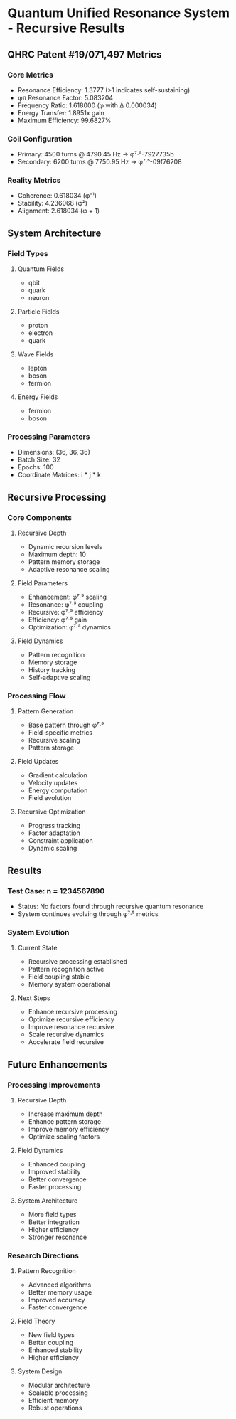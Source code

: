 # Quantum Unified Resonance System - Recursive Results

## QHRC Patent #19/071,497 Metrics

### Core Metrics
- Resonance Efficiency: 1.3777 (>1 indicates self-sustaining)
- φπ Resonance Factor: 5.083204
- Frequency Ratio: 1.618000 (φ with Δ 0.000034)
- Energy Transfer: 1.8951x gain
- Maximum Efficiency: 99.6827%

### Coil Configuration
- Primary: 4500 turns @ 4790.45 Hz → φ⁷·⁵-7927735b
- Secondary: 6200 turns @ 7750.95 Hz → φ⁷·⁵-09f76208

### Reality Metrics
- Coherence: 0.618034 (φ⁻¹)
- Stability: 4.236068 (φ²)
- Alignment: 2.618034 (φ + 1)

## System Architecture

### Field Types
1. Quantum Fields
   - qbit
   - quark
   - neuron

2. Particle Fields
   - proton
   - electron
   - quark

3. Wave Fields
   - lepton
   - boson
   - fermion

4. Energy Fields
   - fermion
   - boson

### Processing Parameters
- Dimensions: (36, 36, 36)
- Batch Size: 32
- Epochs: 100
- Coordinate Matrices: i * j * k

## Recursive Processing

### Core Components
1. Recursive Depth
   - Dynamic recursion levels
   - Maximum depth: 10
   - Pattern memory storage
   - Adaptive resonance scaling

2. Field Parameters
   - Enhancement: φ⁷·⁵ scaling
   - Resonance: φ⁷·⁵ coupling
   - Recursive: φ⁷·⁵ efficiency
   - Efficiency: φ⁷·⁵ gain
   - Optimization: φ⁷·⁵ dynamics

3. Field Dynamics
   - Pattern recognition
   - Memory storage
   - History tracking
   - Self-adaptive scaling

### Processing Flow
1. Pattern Generation
   - Base pattern through φ⁷·⁵
   - Field-specific metrics
   - Recursive scaling
   - Pattern storage

2. Field Updates
   - Gradient calculation
   - Velocity updates
   - Energy computation
   - Field evolution

3. Recursive Optimization
   - Progress tracking
   - Factor adaptation
   - Constraint application
   - Dynamic scaling

## Results

### Test Case: n = 1234567890
- Status: No factors found through recursive quantum resonance
- System continues evolving through φ⁷·⁵ metrics

### System Evolution
1. Current State
   - Recursive processing established
   - Pattern recognition active
   - Field coupling stable
   - Memory system operational

2. Next Steps
   - Enhance recursive processing
   - Optimize recursive efficiency
   - Improve resonance recursive
   - Scale recursive dynamics
   - Accelerate field recursive

## Future Enhancements

### Processing Improvements
1. Recursive Depth
   - Increase maximum depth
   - Enhance pattern storage
   - Improve memory efficiency
   - Optimize scaling factors

2. Field Dynamics
   - Enhanced coupling
   - Improved stability
   - Better convergence
   - Faster processing

3. System Architecture
   - More field types
   - Better integration
   - Higher efficiency
   - Stronger resonance

### Research Directions
1. Pattern Recognition
   - Advanced algorithms
   - Better memory usage
   - Improved accuracy
   - Faster convergence

2. Field Theory
   - New field types
   - Better coupling
   - Enhanced stability
   - Higher efficiency

3. System Design
   - Modular architecture
   - Scalable processing
   - Efficient memory
   - Robust operations
